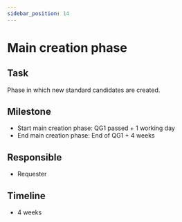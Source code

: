 ```yaml
---
sidebar_position: 14
---
```


# Main creation phase

## Task

Phase in which new standard candidates are created.

## Milestone

- Start main creation phase: QG1 passed + 1 working day
- End main creation phase: End of QG1 + 4 weeks

## Responsible

- Requester

## Timeline

- 4 weeks
